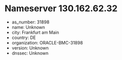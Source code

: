 # Nameserver 130.162.62.32

* as_number: 31898
* name: Unknown
* city: Frankfurt am Main
* country: DE
* organization: ORACLE-BMC-31898
* version: Unknown
* dnssec: Unknown
